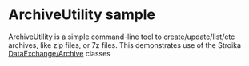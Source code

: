 # ArchiveUtility sample

ArchiveUtility is a simple command-line tool to create/update/list/etc archives, like zip files, or 7z files. This demonstrates use of the Stroika [DataExchange/Archive](../../Library/Sources/Stroika/Foundation/DataExchange/Archive/ReadMe.md) classes